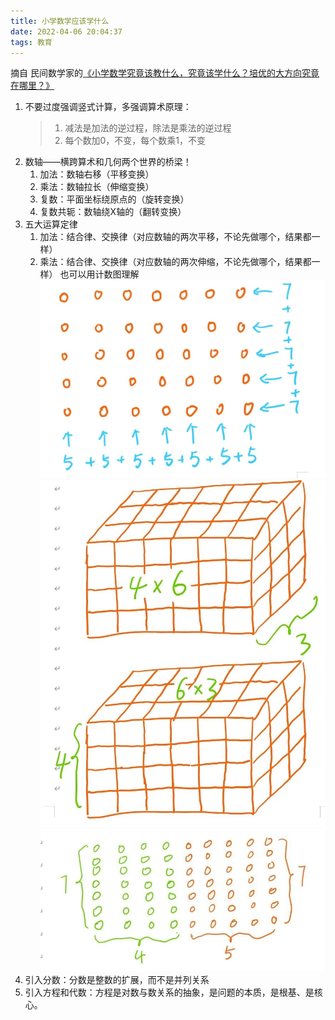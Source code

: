 ```yaml
---
title: 小学数学应该学什么
date: 2022-04-06 20:04:37
tags: 教育
---
```

摘自 民间数学家的[《小学数学究竟该教什么，究竟该学什么？培优的大方向究竟在哪里？》](https://mp.weixin.qq.com/s/vhMQkAF64kB8fEwAlouFpQ?r=0.809623703227145#wechat_redirect)
<!-- more -->
1. 不要过度强调竖式计算，多强调算术原理：
	> 1. 减法是加法的逆过程，除法是乘法的逆过程
	> 2. 每个数加0，不变，每个数乘1，不变
2. 数轴——横跨算术和几何两个世界的桥梁！
	1. 加法：数轴右移（平移变换）
	2. 乘法：数轴拉长（伸缩变换）
	3. 复数：平面坐标绕原点的（旋转变换）
	4. 复数共轭：数轴绕X轴的（翻转变换）
3. 五大运算定律
	1. 加法：结合律、交换律（对应数轴的两次平移，不论先做哪个，结果都一样）
	2. 乘法：结合律、交换律（对应数轴的两次伸缩，不论先做哪个，结果都一样）
		也可以用计数图理解
		 ![乘法交换律](/images/计数图1.jpg)  
 		 ![乘法结合律](/images/计数图2.jpg)  
 		 ![加法乘法分配律](/images/加法乘法分配率.jpg)  	
1. 引入分数：分数是整数的扩展，而不是并列关系
2. 引入方程和代数：方程是对数与数关系的抽象，是问题的本质，是根基、是核心。
